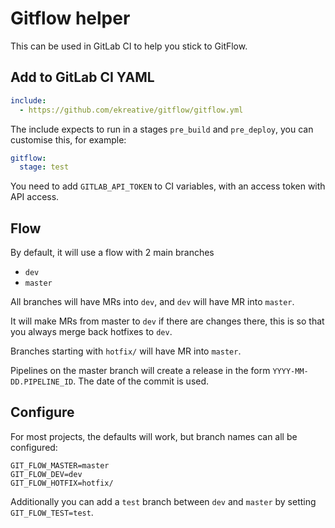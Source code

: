 # Gitflow helper

This can be used in GitLab CI to help you stick to GitFlow.

## Add to GitLab CI YAML

```yaml
include:
  - https://github.com/ekreative/gitflow/gitflow.yml
```

The include expects to run in a stages `pre_build` and `pre_deploy`, you can customise this,
for example:

```yaml
gitflow:
  stage: test
```

You need to add `GITLAB_API_TOKEN` to CI variables,
with an access token with API access.

## Flow

By default, it will use a flow with 2 main branches
- `dev`
- `master`

All branches will have MRs into `dev`, and `dev` will have MR into `master`.

It will make MRs from master to `dev` if there are changes there, this is so that
you always merge back hotfixes to `dev`.

Branches starting with `hotfix/` will have MR into `master`.

Pipelines on the master branch will create a release in the form `YYYY-MM-DD.PIPELINE_ID`.
The date of the commit is used.

## Configure

For most projects, the defaults will work, but branch names can all be configured:

```shell script
GIT_FLOW_MASTER=master
GIT_FLOW_DEV=dev
GIT_FLOW_HOTFIX=hotfix/
```

Additionally you can add a `test` branch between `dev` and `master`
by setting `GIT_FLOW_TEST=test`.
